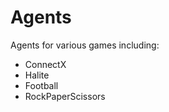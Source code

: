 # Agents
Agents for various games including:

 - ConnectX
 - Halite
 - Football
 - RockPaperScissors